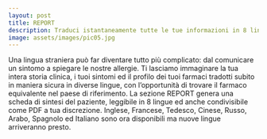 ```yaml
---
layout: post
title: REPORT
description: Traduci istantaneamente tutte le tue informazioni in 8 lingue e genera una scheda di sintesi per il medico o il farmacista
image: assets/images/pic05.jpg
---
```


Una lingua straniera può far diventare tutto più complicato: dal comunicare un
sintomo a spiegare le nostre allergie. Ti lasciamo immaginare la tua intera storia
clinica, i tuoi sintomi ed il profilo dei tuoi farmaci tradotti subito in maniera sicura in
diverse lingue, con l’opportunità di trovare il farmaco equivalente nel paese di
riferimento. La sezione REPORT genera una scheda di sintesi del paziente, leggibile
in 8 lingue ed anche condivisibile come PDF a tua discrezione. Inglese, Francese,
Tedesco, Cinese, Russo, Arabo, Spagnolo ed Italiano sono ora disponibili ma nuove
lingue arriveranno presto.
